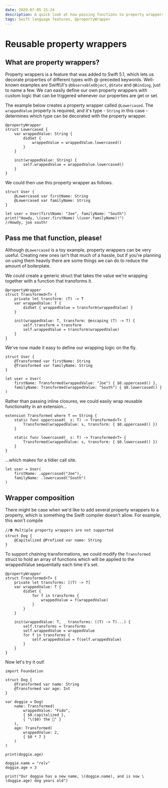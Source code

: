 ```yaml
---
date: 2020-07-05 15:24
description: A quick look at how passing functions to property wrappers can unlock a bit of reusability.
tags: Swift language features, @propertyWrapper
---
```

# Reusable property wrappers

## What are property wrappers?

Property wrappers is a feature that was added to Swift 5.1, which lets us decorate properties of different types with @-preceded keywords. Well-known examples are SwiftUI's `@ObservableObject`, `@State` and `@Binding`, just to name a few. We can easily define our own property wrappers with custom logic that can be triggered whenever our properties are get or set.
 
 The example below creates a property wrapper called `@Lowercased`. The `wrappedValue` property is required, and it's type - `String` in this case - determines which type can be decorated with the property wrapper.

```
@propertyWrapper
struct Lowercased {
    var wrappedValue: String {
        didSet { 
            wrappedValue = wrappedValue.lowercased()
        }
    }
    
    init(wrappedValue: String) {
        self.wrappedValue = wrappedValue.lowercased()
    }
}
```

 We could then use this property wrapper as follows.

```
struct User {
    @Lowercased var firstName: String
    @Lowercased var familyName: String
}

let user = User(firstName: "Joe", familyName: "South")
print("Howdy, \(user.firstName) \(user.familyName)!")
//Howdy, joe south!
```

## Pass me that function, please! 

Although `@Lowercased` is a toy example, property wrappers can be very useful. Creating new ones isn't that much of a hassle, but if you're planning on using them heavily there are some things we can do to reduce the amount of boilerplate.
 
 
 
We could create a generic struct that takes the value we're wrapping together with a function that transforms it.

```
@propertyWrapper
struct Transformed<T> {
    private let transform: (T) -> T
    var wrappedValue: T {
        didSet { wrappedValue = transform(wrappedValue) }
    }
    
    init(wrappedValue: T, transform: @escaping (T) -> T) {
        self.transform = transform
        self.wrappedValue = transform(wrappedValue)
    }
}
```

We've now made it easy to define our wrapping logic on the fly.

```
struct User {
    @Transformed var firstName: String
    @Transformed var familyName: String
}

let user = User(
    firstName: Transformed(wrappedValue: "Joe") { $0.uppercased() }, 
    familyName: Transformed(wrappedValue: "South") { $0.lowercased() }
)
```
Rather than passing inline closures, we could easily wrap reusable functionality in an extension...

```
extension Transformed where T == String {
    static func uppercased(_ s: T) -> Transformed<T> {
        Transformed(wrappedValue: s, transform: { $0.uppercased() })
    }
    
    static func lowercased(_ s: T) -> Transformed<T> {
        Transformed(wrappedValue: s, transform: { $0.lowercased() })
    }
}
```

...which makes for a tidier call site.

```
let user = User(
    firstName: .uppercased("Joe"), 
    familyName: .lowercased("South")
)
```

## Wrapper composition 

There might be case when we'd like to add several property wrappers to a property, which is something the Swift compiler doesn't allow. For example, this won't compile

```
//⛔️ Multiple property wrappers are not supported
struct Dog {
    @Capitalized @Prefixed var name: String
}
```

To support chaining transformations, we could modify the `Transformed` struct to hold an array of functions which will be applied to the wrappedValue sequentially each time it's set.

```
@propertyWrapper
struct Transformed<T> {
    private let transforms: [(T) -> T]
    var wrappedValue: T {
        didSet {
            for f in transforms {
                wrappedValue = f(wrappedValue)
            }
        }
    }
    
    init(wrappedValue: T, _ transforms: ((T) -> T)...) {
        self.transforms = transforms
        self.wrappedValue = wrappedValue
        for f in transforms {
            self.wrappedValue = f(self.wrappedValue)
        }
    }
}
```

Now let's try it out!

```
import Foundation

struct Dog {
    @Transformed var name: String
    @Transformed var age: Int
}

var doggie = Dog(
    name: Transformed(
        wrappedValue: "Fido", 
        { $0.capitalized }, 
        { "\($0) the 🐶" }
    ),
    age: Transformed(
        wrappedValue: 2,
        { $0 * 7 }
    )
)

print(doggie.age)

doggie.name = "rolv"
doggie.age = 3

print("Our doggie has a new name, \(doggie.name), and is now \(doggie.age) dog years old")
```
